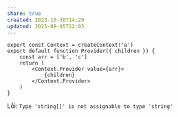 ```yaml
---
share: true
created: 2023-10-30T14:29
updated: 2025-08-05T22:03
---
```

```tsx
export const Context = createContext('a')
export default function Provider({ children }) {
    const arr = ['b', 'c'] 
    return (
        <Context.Provider value={arr}> 
            {children}
        </Context.Provider>
    )
}
```
Lỗi: `Type 'string[]' is not assignable to type 'string'`
